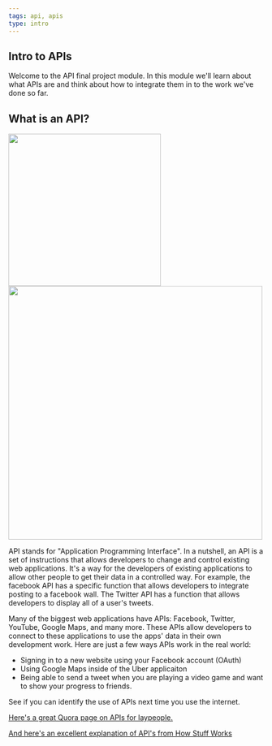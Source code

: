 ```yaml
---
tags: api, apis
type: intro
---
```


## Intro to APIs

Welcome to the API final project module. In this module we'll learn about what APIs are and think about how to integrate them in to the work we've done so far.

## What is an API?
<img src="http://cdn.fansided.com/wp-content/blogs.dir/98/files/2014/07/watch-teenage-mutant-ninja-turtles-season-2-episode-16-online-the-lonely-mutation-of-baxter-stockman-threatens-to-mutate-april-is-the-new-n.png" width=300px>

<img src="http://www.apiacademy.co/sites/default/files/Web-APIs-v5_0.png" width=500px>

API stands for "Application Programming Interface". In a nutshell, an API is a set of instructions that allows developers to change and control existing web applications. It's a way for the developers of existing applications to allow other people to get their data in a controlled way. For example, the facebook API has a specific function that allows developers to integrate posting to a facebook wall. The Twitter API has a function that allows developers to display all of a user's tweets.

 Many of the biggest web applications have APIs: Facebook, Twitter, YouTube, Google Maps, and many more. These APIs allow developers to connect to these applications to use the apps' data in their own development work. Here are just a few ways APIs work in the real world:

+ Signing in to a new website using your Facebook account (OAuth)
+ Using Google Maps inside of the Uber applicaiton
+ Being able to send a tweet when you are playing a video game and want to show your progress to friends.

See if you can identify the use of APIs next time you use the internet.

[Here's a great Quora page on APIs for laypeople.](http://www.quora.com/In-laymans-terms-what-is-an-API-1)

[And here's an excellent explanation of API's from How Stuff Works](http://money.howstuffworks.com/business-communications/how-to-leverage-an-api-for-conferencing1.htm)
